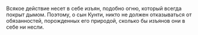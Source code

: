 Всякое действие несет в себе изъян, подобно огню, который всегда покрыт дымом. Поэтому, о сын Кунти, никто не должен отказываться от обязанностей, порожденных его природой, сколько бы изъянов они в себе ни несли.
